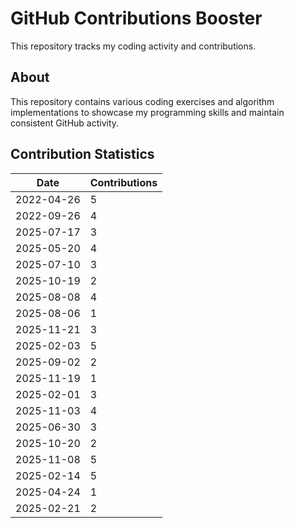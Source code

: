 # GitHub Contributions Booster

This repository tracks my coding activity and contributions.

## About

This repository contains various coding exercises and algorithm implementations to showcase my programming skills and maintain consistent GitHub activity.


## Contribution Statistics

| Date | Contributions |
|------|---------------|
| 2022-04-26 | 5 |
| 2022-09-26 | 4 |
| 2025-07-17 | 3 |
| 2025-05-20 | 4 |
| 2025-07-10 | 3 |
| 2025-10-19 | 2 |
| 2025-08-08 | 4 |
| 2025-08-06 | 1 |
| 2025-11-21 | 3 |
| 2025-02-03 | 5 |
| 2025-09-02 | 2 |
| 2025-11-19 | 1 |
| 2025-02-01 | 3 |
| 2025-11-03 | 4 |
| 2025-06-30 | 3 |
| 2025-10-20 | 2 |
| 2025-11-08 | 5 |
| 2025-02-14 | 5 |
| 2025-04-24 | 1 |
| 2025-02-21 | 2 |
